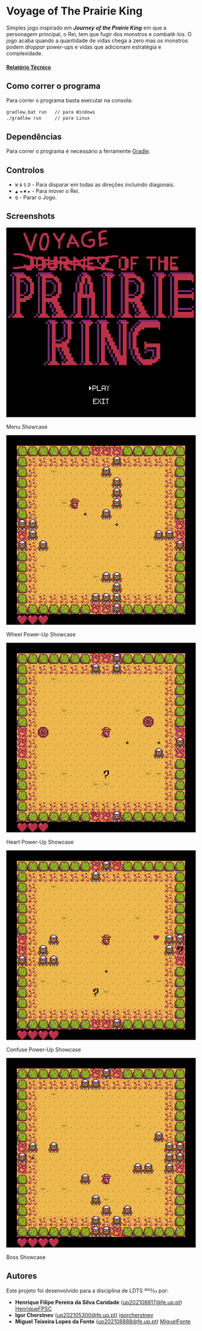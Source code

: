 # Voyage of The Prairie King

Simples jogo inspirado em ***Journey of the Prairie King*** em que a personagem principal, o Rei, tem que fugir dos  monstros e combatê-los.
O jogo acaba quando a quantidade de vidas chega a zero mas os monstros podem *droppar* power-ups e vidas que adicionam estratégia e complexidade.

#### [Relatório Técnico](/docs/README.md)

## Como correr o programa

Para correr o programa basta executar na consola:

```
gradlew.bat run   // para Windows
./gradlew run     // para Linux
```

## Dependências

Para correr o programa é necessário a ferramente [Gradle](https://gradle.org/install/).

## Controlos
- ```W``` ```A``` ```S``` ```D``` - Para disparar em todas as direções incluindo diagonais.
- ```▲``` ```◄``` ```▼``` ```►``` - Para mover o Rei.
- ```Q``` - Parar o Jogo.

## Screenshots

![menu](docs/menu_to_game.gif)

Menu Showcase

![wheel](docs/wheel.gif)

Wheel Power-Up Showcase

![heart](docs/heart.gif)

Heart Power-Up Showcase

![confuse](docs/confuse.gif)

Confuse Power-Up Showcase

![boss](docs/boss.gif)

Boss Showcase

## Autores

Este projeto foi desenvolvido para a disciplina de LDTS 2022⁄23 por:
- **Henrique Filipe Pereira da Silva Caridade** (up202108817@fe.up.pt) [HenriqueFPSC](https://github.com/HenriqueFPSC)
- **Igor Cherstnev** (up202105300@fe.up.pt) [igorcherstnev](https://github.com/igorcherstnev)
- **Miguel Teixeira Lopes da Fonte** (up202108888@fe.up.pt) [MiguelFonte](https://github.com/MiguelFonte)
